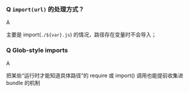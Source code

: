 ### Q `import(url)` 的处理方式？
A

主要是 import(`./${var}.js`) 的情况，路径存在变量时不会导入；

### Q Glob-style imports
A

把某些“运行时才能知道具体路径”的 require 或 import() 调用也能提前收集进 bundle 的机制

